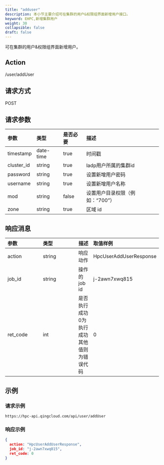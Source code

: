 ```yaml
---
title: "adduser"
description: 本小节主要介绍可在集群的用户&权限组界面新增用户接口。 
keyword: EHPC,新增集群用户
weight: 30
collapsible: false
draft: false
---
```


可在集群的用户&权限组界面新增用户。

## Action

/user/addUser

## 请求方式

POST

## 请求参数

| 参数       | 类型      | 是否必要 | 描述                            |
| :--------- | :-------- | :------- | :------------------------------ |
| timestamp  | date-time | true     | 时间戳                          |
| cluster_id | string    | true     | ladp用户所属的集群id            |
| password   | string    | true     | 设置新增用户密码                |
| username   | string    | true     | 设置新增用户名称                |
| mod        | string    | false    | 设置用户目录权限（例如：“700”） |
| zone       | string    | true     | 区域 id                         |

## 响应消息

| <span style="display:inline-block;width:100px">参数</span> | <span style="display:inline-block;width:100px">类型</span> | 描述                                                  | 取值样例               |
| :--------------------------------------------------------- | :--------------------------------------------------------- | ----------------------------------------------------- | :--------------------- |
| action                                                     | string                                                     | 响应动作                                              | HpcUserAddUserResponse |
| job_id                                                     | string                                                     | 操作的 job id                                         | j-2awn7xwq815          |
| ret_code                                                   | int                                                        | 是否执行成功<br />0为执行成功<br />其他值则为错误代码 | 0                      |

## 示例

### 请求示例

```url
https://hpc-api.qingcloud.com/api/user/addUser
```

### 响应示例

```json
{
  action: "HpcUserAddUserResponse",
  job_id: "j-2awn7xwq815",
  ret_code: 0
}
```
